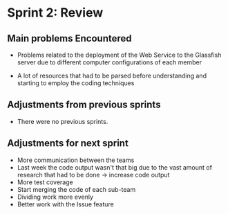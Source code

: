 # Sprint 2: Review

## Main problems Encountered

- Problems related to the deployment of the Web Service to the Glassfish server due to different computer configurations of each member

- A lot of resources that had to be parsed before understanding and starting to employ the coding techniques

## Adjustments from previous sprints
 - There were no previous sprints.

## Adjustments for next sprint
 - More communication between the teams
 - Last week the code output wasn't that big due to the vast amount of research that had to be done -> increase code output
 - More test coverage
 - Start merging the code of each sub-team
 - Dividing work more evenly
 - Better work with the Issue feature
